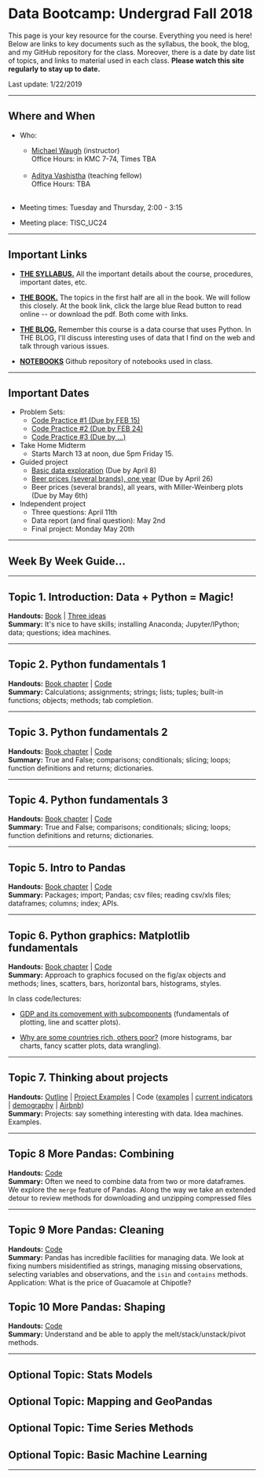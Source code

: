 # Data Bootcamp: Undergrad Fall 2018

This page is your key resource for the course. Everything you need is here! Below are links to key documents such as the syllabus, the book, the blog, and my GitHub repository for the class. Moreover, there is a date by date list of topics, and links to material used in each class. **Please watch this site regularly to stay up to date.**

Last update: 1/22/2019

---

## Where and When
- Who:
  - [Michael Waugh](mailto:mwaugh@stern.nyu.edu)  (instructor)<br>
       Office Hours: in KMC 7-74, Times TBA <br>
       <br>
   - [Aditya Vashistha](mailto:aav331@stern.nyu.edu) (teaching fellow)<br>
        Office Hours: TBA <br>
        <br>

- Meeting times: Tuesday and Thursday, 2:00 - 3:15

- Meeting place: TISC_UC24

---
## Important Links
- **[THE SYLLABUS.](https://github.com/nyusterndatabootcamp/teaching_materials/raw/master/documents/bootcamp_syllabus.pdf)** All the important details about the course, procedures, important dates, etc.

- **[THE BOOK.](https://nyudatabootcamp.gitbook.io/thebook/)**  The topics in the first half are all in the book. We will follow this closely. At the book link, click the large blue Read button to read online -- or download the pdf.  Both come with links.

- **[THE BLOG.](undergrad_spring_2019_blog.md)** Remember this course is a data course that uses Python. In THE BLOG, I'll discuss interesting uses of data that I find on the web and talk through various issues.

- **[NOTEBOOKS](https://github.com/nyusterndatabootcamp/notebooks/tree/master/book_notebooks)** Github repository of notebooks used in class.

---
## Important Dates

- Problem Sets:
  - [Code Practice #1 (Due by FEB 15)](https://github.com/nyusterndatabootcamp/teaching_materials/blob/master/documents/bootcamp_practice_1.pdf)
  - [Code Practice #2 (Due by FEB 24)](https://github.com/nyusterndatabootcamp/teaching_materials/blob/master/documents/bootcamp_practice_2.pdf)
  - [Code Practice #3 (Due by ...)]()
- Take Home Midterm
  - Starts March 13 at noon, due 5pm Friday 15.
- Guided project
  - [Basic data exploration](https://github.com/mwaugh0328/data_bootcamp_spring_2019/blob/master/guided_project/step_one_beer.ipynb) (Due by April 8)
  - [Beer prices (several brands), one year](https://github.com/mwaugh0328/data_bootcamp_spring_2019/blob/master/guided_project/step_two_beer.ipynb) (Due by April 26)
  - Beer prices (several brands), all years, with Miller-Weinberg plots (Due by May 6th)
- Independent project
  - Three questions: April 11th
  - Data report (and final question): May 2nd
  - Final project: Monday May 20th

---

## Week By Week Guide...

---

## Topic 1.  Introduction: Data + Python = Magic!

**Handouts:**  [Book](https://nyudatabootcamp.gitbook.io/thebook) | [Three ideas](https://github.com/nyusterndatabootcamp/teaching_materials/blob/master/documents/bootcamp_3ideas.pdf) <br>
**Summary:**  It's nice to have skills; installing Anaconda; Jupyter/IPython; data; questions; idea machines.

---

## Topic 2.  Python fundamentals 1

**Handouts:**  [Book chapter](https://nyudatabootcamp.gitbook.io/thebook/py-fun1) | [Code](https://github.com/nyusterndatabootcamp/notebooks/blob/master/book_notebooks/python_fundamentals_one.ipynb) <br>
**Summary:**  Calculations; assignments; strings; lists; tuples; built-in functions; objects; methods; tab completion.

---
## Topic 3.  Python fundamentals 2

**Handouts:**   [Book chapter](https://nyudatabootcamp.gitbook.io/thebook/py-fun2) | [Code](https://github.com/nyusterndatabootcamp/notebooks/blob/master/book_notebooks/python_fundamentals_two.ipynb)<br>
**Summary:**  True and False; comparisons; conditionals; slicing; loops; function definitions and returns; dictionaries.

---

## Topic 4.  Python fundamentals 3

**Handouts:**   [Book chapter](https://nyudatabootcamp.gitbook.io/thebook/py-fun2) | [Code](https://github.com/nyusterndatabootcamp/notebooks/blob/master/book_notebooks/python_fundamentals_two.ipynb) <br>
**Summary:**  True and False; comparisons; conditionals; slicing; loops; function definitions and returns; dictionaries.

---

## Topic 5.  Intro to Pandas
**Handouts:**  [Book chapter](https://nyudatabootcamp.gitbooks.io/data-bootcamp/content/pandas-intro.html) | [Code](https://github.com/nyusterndatabootcamp/notebooks/blob/master/book_notebooks/intro_to_pandas.ipynb) <br>
**Summary:**  Packages; import; Pandas; csv files; reading csv/xls files; dataframes; columns; index; APIs.

---

## Topic 6.  Python graphics:  Matplotlib fundamentals
**Handouts:**  [Book chapter](https://nyudatabootcamp.gitbook.io/thebook/graphs1) | [Code](https://github.com/nyusterndatabootcamp/notebooks/blob/master/book_notebooks/intro_to_matplotlib.ipynb) <br>
**Summary:**  Approach to graphics focused on the fig/ax objects and methods; lines, scatters, bars, horizontal bars, histograms, styles.

In class code/lectures:

- [GDP and its comovement with subcomponents](https://github.com/mwaugh0328/Data_Bootcamp_Fall_2017/blob/master/data_bootcamp_1023/intro_matplotlib.ipynb) (fundamentals of plotting, line and scatter plots).

- [Why are some countries rich, others poor?](https://github.com/mwaugh0328/Data_Bootcamp_Fall_2017/tree/master/data_bootcamp_1030) (more histograms, bar charts, fancy scatter plots, data wrangling).

---

## Topic 7.  Thinking about projects
**Handouts:** [Outline](https://github.com/nyusterndatabootcamp/teaching_materials/blob/master/documents/bootcamp_project_turnin.pdf) | [Project Examples](https://github.com/NYUDataBootcamp/Materials/blob/master/Documents/bootcamp_project_examples.pdf) | Code ([examples](https://github.com/nyusterndatabootcamp/notebooks/blob/master/book_notebooks/bootcamp_examples.ipynb) | [current indicators](https://github.com/nyusterndatabootcamp/notebooks/blob/master/book_notebooks/bootcamp_indicators.ipynb) | [demography](https://github.com/NYUDataBootcamp/Lab/blob/master/UN_demography.ipynb) | [Airbnb](https://github.com/NYUDataBootcamp/Lab/blob/master/Airbnb_experiments_Chase.ipynb)) <br>
**Summary:**  Projects:  say something interesting with data.  Idea machines. Examples.

---

## Topic 8  More Pandas: Combining
 **Handouts:** [Code](https://github.com/mwaugh0328/Data_Bootcamp_Fall_2017/tree/master/data_bootcamp_1113) <br>
**Summary:**  Often we need to combine data from two or more dataframes. We explore the `merge` feature of Pandas. Along the way we take an extended detour to review methods for downloading and unzipping compressed files

---

## Topic 9 More Pandas: Cleaning

 **Handouts:**  [Code](https://github.com/mwaugh0328/Data_Bootcamp_Fall_2017/blob/master/data_bootcamp_1106/cleaning_chipoltle_data.ipynb) <br>
**Summary:**  Pandas has incredible facilities for managing data.  We look at fixing numbers misidentified as strings, managing missing observations, selecting variables and observations, and the `isin` and `contains` methods. Application: What is the price of Guacamole at Chipotle?

## Topic 10  More Pandas: Shaping
**Handouts:** [Code](https://github.com/mwaugh0328/data_bootcamp_spring_2018/blob/master/week10/reshape.ipynb) <br>
**Summary:**  Understand and be able to apply the melt/stack/unstack/pivot methods.

---

## Optional Topic: Stats Models

## Optional Topic: Mapping and GeoPandas

## Optional Topic: Time Series Methods

## Optional Topic: Basic Machine Learning

---
